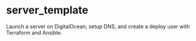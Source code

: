 # server_template
Launch a server on DigitalOcean, setup DNS, and create a deploy user with Terraform and Ansible.
